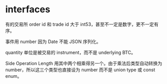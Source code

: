 # interfaces

有的交易所 order id 和 trade id 大于 int53，甚至不一定是数字，更不一定有序。

事件用 number 因为 Date 不能 JSON 序列化。

quantity 单位是被交易的 instrument，而不是 underlying BTC。

Side Operation Length 用其中两个相乘得另一个。由于乘法后类型自动转换为 number，所以这三个类型也直接设为 number 而不是 union type 或 const enum。
